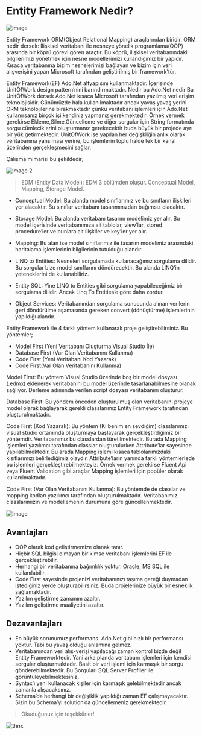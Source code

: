# Entity Framework Nedir?

![image](https://bs-uploads.toptal.io/blackfish-uploads/components/seo/content/og_image_file/og_image/777512/entity-framework-performance-using-contains-a1fe1fa29e9561922a1514a0a67b4606.png)

Entity Framework ORM(Object Relational Mapping) araçlarından biridir. ORM nedir dersek: İlişkisel veritabanı ile nesneye yönelik programlama(OOP) arasında bir köprü görevi gören araçtır. Bu köprü, ilişkisel veritabanındaki bilgilerimizi yönetmek için nesne modellerimizi kullandığımız bir yapıdır. Kısaca veritabanına bizim nesnelerimizi bağlayan ve bizim için veri alışverişini yapan Microsoft tarafından geliştirilmiş bir framework’tür.

Entity Framework(EF) Ado.Net altyapısını kullanmaktadır. İçerisinde UnitOfWork design pattern’nini barındırmaktadır. Nedir bu Ado.Net nedir Bu UnitOfWork dersek Ado.Net kısaca Microsoft tarafından yazılmış veri erişim teknolojisidir. Günümüzde hala kullanılmaktadır ancak yavaş yavaş yerini ORM teknolojilerine bırakmaktadır çünkü veritabanı işlemleri için Ado.Net kullanırsanız birçok işi kendiniz yapmanız gerekmektedir. Örnek vermek gerekirse Ekleme,Silme,Güncelleme ve diğer sorgular için String formatında sorgu cümleciklerini oluşturmanız gerekecektir buda büyük bir projede ayrı bir yük getirmektedir. UnitOfWork ise yapılan her değişkliğin anlık olarak veritabanına yansıması yerine, bu işlemlerin toplu halde tek bir kanal üzerinden gerçekleşmesini sağlar.

Çalışma mimarisi bu şekildedir;

![image 2](https://miro.medium.com/max/794/1*aDFkCHid0rtzweOTWKcZtw.png)

> EDM (Entity Data Model): EDM 3 bölümden oluşur. Conceptual Model, Mapping, Storage Model.

- Conceptual Model: Bu alanda model sınıflarımız ve bu sınıfların ilişkileri yer alacaktır. Bu sınıflar veritabanı tasarımınızdan bağımsız olacaktır.

- Storage Model: Bu alanda veritabanı tasarım modelimiz yer alır. Bu model içerisinde veritabanımıza ait tablolar, view’lar, stored procedure’ler ve bunlara ait ilişkiler ve key’ler yer alır.

- Mapping: Bu alan ise model sınıflarımız ile tasarım modelimiz arasındaki haritalama işlemlerinin bilgilerinin tutulduğu alandır.

-  LINQ to Entities: Nesneleri sorgulamada kullanacağımız sorgulama dilidir. Bu sorgular bize model sınıflarını döndürecektir. Bu alanda LINQ’in yeteneklerini de kullanabiliriz.

- Entity SQL: Yine LINQ to Entities gibi sorgulama yapabileceğimiz bir sorgulama dilidir. Ancak Linq To Entities’e göre daha zordur.

- Object Services: Veritabanından sorgulama sonucunda alınan verilerin geri döndürülme aşamasında gereken convert (dönüştürme) işlemlerinin yapıldığı alandır.

Entity Framework ile 4 farklı yöntem kullanarak proje geliştirebilirsiniz. Bu yöntemler;
- Model First (Yeni Veritabanı Oluşturma Visual Studio İle)
- Database First (Var Olan Veritabanını Kullanma)
- Code First (Yeni Veritabanı Kod Yazarak)
- Code First(Var Olan Veritabanını Kullanma)

Model First: Bu yöntem Visual Studio üzerinde boş bir model dosyası (.edmx) eklenerek veritabanını bu model üzerinde tasarlanabilmesine olanak sağlıyor. Derleme adımında verilen script dosyası veritabanını oluşturur.

Database First: Bu yöndem önceden oluşturulmuş olan veritabanını projeye model olarak bağlayarak gerekli classlarımız Entity Framework tarafından oluşturulmaktadır.

Code First (Kod Yazarak): Bu yöntem (Ki benim en sevdiğim) classlarımızı visual studio ortamında oluşturmaya başlayarak gerçekleştirdiğimiz bir yöntemdir. Veritabanımız bu classlardan türetilmektedir. Burada Mapping işlemleri yazılımcı tarafından classlar oluşturulurken Attribute’lar sayesinde yapılabilmektedir. Bu arada Mapping işlemi kısaca tablolarımızdaki kısıtlarımızı belirlediğimiz olaydır. Attribute’ların yanında farklı yöntemlerlede bu işlemleri gerçekleştirebilmekteyiz. Örnek vermek gerekirse Fluent Api veya Fluent Validation gibi araçlar Mapping işlemleri için popüler olarak kullanılmaktadır.

Code First (Var Olan Veritabanını Kullanma): Bu yöntemde de classlar ve mapping kodları yazılımcı tarafından oluşturulmaktadır. Veritabanımız classlarımızın ve modellemenin durumuna göre güncellenmektedir.

![image](https://miro.medium.com/max/1314/0*piJQgBv6DUDdtx_l.png)

## Avantajları
- OOP olarak kod geliştirmemize olanak tanır.
- Hiçbir SQL bilgisi olmayan bir kimse veritabanı işlemlerini EF ile gerçekleştirebilir.
- Herhangi bir veritabanına bağımlılık yoktur. Oracle, MS SQL ile kullanılabilir.
- Code First sayesinde projenizi veritabanınızı taşıma gereği duymadan istediğiniz yerde oluşturabilirsiniz. Buda projelerinize büyük bir esneklik sağlamaktadir.
- Yazılım geliştirme zamanını azaltır.
- Yazılım geliştirme maaliyetini azaltır.

## Dezavantajları
- En büyük sorunumuz performans. Ado.Net gibi hızlı bir performansı yoktur. Tabi bu yavaş olduğu anlamına gelmez.
- Veritabanından veri alış-verişi yapılacağı zaman kontrol bizde değil Entity Frameworktedir. Yani arka planda veritabanı işlemleri için kendisi sorgular oluşturmaktadır. Basit bir veri işlemi için karmaşık bir sorgu gönderebilmektedir. Bu Sorguları SQL Server Profiler ile görüntüleyebilmektesiniz.
- Syntax’ı yeni kullanacak kişiler için karmaşık gelebilmektedir ancak zamanla alışacaksınız.
- Schema’da herhangi bir değişiklik yapıldığı zaman EF çalışmayacaktır. Sizin bu Schema’yı solution’da güncellemeniz gerekmektedir.


> Okuduğunuz için teşekkürler!


![thnx](https://camo.githubusercontent.com/f39b0dbcd5bef1a1d1a44021c77144bfe0480dbd8a9e809b83d955fb35fd5fea/68747470733a2f2f6d65646961322e67697068792e636f6d2f686561646572732f4769744875622f77385a4a4c744a626d7570682e676966)
